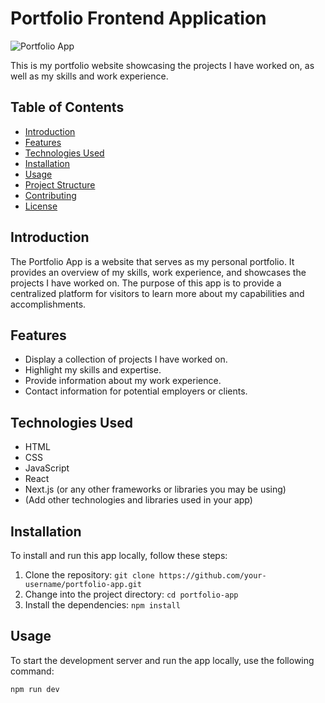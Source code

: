 # Portfolio Frontend Application

![Portfolio App](./images/reademe.jpg)

This is my portfolio website showcasing the projects I have worked on, as well as my skills and work experience.

## Table of Contents
- [Introduction](#introduction)
- [Features](#features)
- [Technologies Used](#technologies-used)
- [Installation](#installation)
- [Usage](#usage)
- [Project Structure](#project-structure)
- [Contributing](#contributing)
- [License](#license)

## Introduction

The Portfolio App is a website that serves as my personal portfolio. It provides an overview of my skills, work experience, and showcases the projects I have worked on. The purpose of this app is to provide a centralized platform for visitors to learn more about my capabilities and accomplishments.

## Features

- Display a collection of projects I have worked on.
- Highlight my skills and expertise.
- Provide information about my work experience.
- Contact information for potential employers or clients.

## Technologies Used

- HTML
- CSS
- JavaScript
- React
- Next.js (or any other frameworks or libraries you may be using)
- (Add other technologies and libraries used in your app)

## Installation

To install and run this app locally, follow these steps:

1. Clone the repository: `git clone https://github.com/your-username/portfolio-app.git`
2. Change into the project directory: `cd portfolio-app`
3. Install the dependencies: `npm install`

## Usage

To start the development server and run the app locally, use the following command:

```bash
npm run dev
